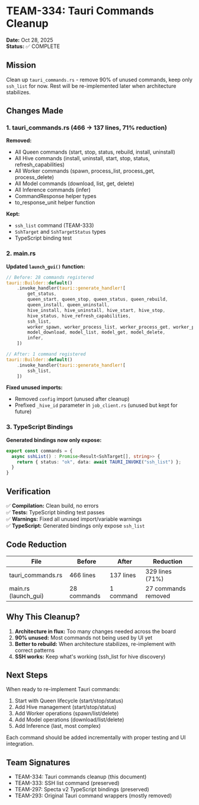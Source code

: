 # TEAM-334: Tauri Commands Cleanup

**Date:** Oct 28, 2025  
**Status:** ✅ COMPLETE

## Mission

Clean up `tauri_commands.rs` - remove 90% of unused commands, keep only `ssh_list` for now. Rest will be re-implemented later when architecture stabilizes.

## Changes Made

### 1. tauri_commands.rs (466 → 137 lines, 71% reduction)

**Removed:**
- All Queen commands (start, stop, status, rebuild, install, uninstall)
- All Hive commands (install, uninstall, start, stop, status, refresh_capabilities)
- All Worker commands (spawn, process_list, process_get, process_delete)
- All Model commands (download, list, get, delete)
- All Inference commands (infer)
- CommandResponse helper types
- to_response_unit helper function

**Kept:**
- `ssh_list` command (TEAM-333)
- `SshTarget` and `SshTargetStatus` types
- TypeScript binding test

### 2. main.rs

**Updated `launch_gui()` function:**
```rust
// Before: 28 commands registered
tauri::Builder::default()
    .invoke_handler(tauri::generate_handler![
        get_status,
        queen_start, queen_stop, queen_status, queen_rebuild,
        queen_install, queen_uninstall,
        hive_install, hive_uninstall, hive_start, hive_stop,
        hive_status, hive_refresh_capabilities,
        ssh_list,
        worker_spawn, worker_process_list, worker_process_get, worker_process_delete,
        model_download, model_list, model_get, model_delete,
        infer,
    ])

// After: 1 command registered
tauri::Builder::default()
    .invoke_handler(tauri::generate_handler![
        ssh_list,
    ])
```

**Fixed unused imports:**
- Removed `config` import (unused after cleanup)
- Prefixed `_hive_id` parameter in `job_client.rs` (unused but kept for future)

### 3. TypeScript Bindings

**Generated bindings now only expose:**
```typescript
export const commands = {
  async sshList() : Promise<Result<SshTarget[], string>> {
    return { status: "ok", data: await TAURI_INVOKE("ssh_list") };
  }
}
```

## Verification

✅ **Compilation:** Clean build, no errors  
✅ **Tests:** TypeScript binding test passes  
✅ **Warnings:** Fixed all unused import/variable warnings  
✅ **TypeScript:** Generated bindings only expose `ssh_list`

## Code Reduction

| File | Before | After | Reduction |
|------|--------|-------|-----------|
| tauri_commands.rs | 466 lines | 137 lines | 329 lines (71%) |
| main.rs (launch_gui) | 28 commands | 1 command | 27 commands removed |

## Why This Cleanup?

1. **Architecture in flux:** Too many changes needed across the board
2. **90% unused:** Most commands not being used by UI yet
3. **Better to rebuild:** When architecture stabilizes, re-implement with correct patterns
4. **SSH works:** Keep what's working (ssh_list for hive discovery)

## Next Steps

When ready to re-implement Tauri commands:
1. Start with Queen lifecycle (start/stop/status)
2. Add Hive management (start/stop/status)
3. Add Worker operations (spawn/list/delete)
4. Add Model operations (download/list/delete)
5. Add Inference (last, most complex)

Each command should be added incrementally with proper testing and UI integration.

## Team Signatures

- TEAM-334: Tauri commands cleanup (this document)
- TEAM-333: SSH list command (preserved)
- TEAM-297: Specta v2 TypeScript bindings (preserved)
- TEAM-293: Original Tauri command wrappers (mostly removed)
